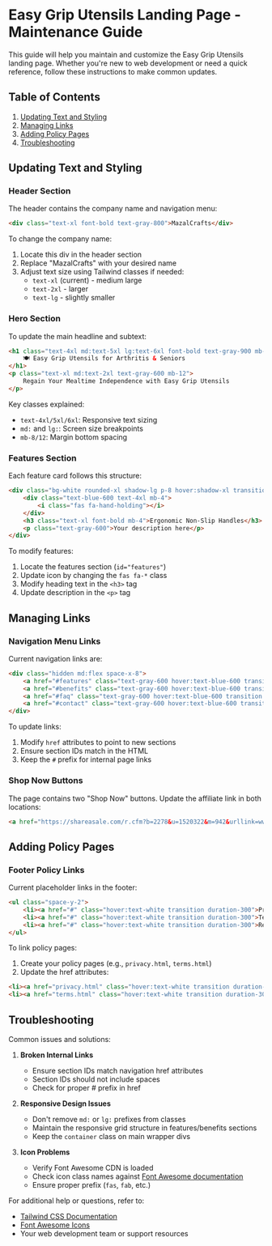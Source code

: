 # Easy Grip Utensils Landing Page - Maintenance Guide

This guide will help you maintain and customize the Easy Grip Utensils landing page. Whether you're new to web development or need a quick reference, follow these instructions to make common updates.

## Table of Contents
1. [Updating Text and Styling](#updating-text-and-styling)
2. [Managing Links](#managing-links)
3. [Adding Policy Pages](#adding-policy-pages)
4. [Troubleshooting](#troubleshooting)

## Updating Text and Styling

### Header Section
The header contains the company name and navigation menu:

```html
<div class="text-xl font-bold text-gray-800">MazalCrafts</div>
```
To change the company name:
1. Locate this div in the header section
2. Replace "MazalCrafts" with your desired name
3. Adjust text size using Tailwind classes if needed:
   - `text-xl` (current) - medium large
   - `text-2xl` - larger
   - `text-lg` - slightly smaller

### Hero Section
To update the main headline and subtext:

```html
<h1 class="text-4xl md:text-5xl lg:text-6xl font-bold text-gray-900 mb-8">
    🍽 Easy Grip Utensils for Arthritis & Seniors
</h1>
<p class="text-xl md:text-2xl text-gray-600 mb-12">
    Regain Your Mealtime Independence with Easy Grip Utensils
</p>
```

Key classes explained:
- `text-4xl/5xl/6xl`: Responsive text sizing
- `md:` and `lg:`: Screen size breakpoints
- `mb-8/12`: Margin bottom spacing

### Features Section
Each feature card follows this structure:

```html
<div class="bg-white rounded-xl shadow-lg p-8 hover:shadow-xl transition duration-300">
    <div class="text-blue-600 text-4xl mb-4">
        <i class="fas fa-hand-holding"></i>
    </div>
    <h3 class="text-xl font-bold mb-4">Ergonomic Non-Slip Handles</h3>
    <p class="text-gray-600">Your description here</p>
</div>
```

To modify features:
1. Locate the features section (`id="features"`)
2. Update icon by changing the `fas fa-*` class
3. Modify heading text in the `<h3>` tag
4. Update description in the `<p>` tag

## Managing Links

### Navigation Menu Links
Current navigation links are:

```html
<div class="hidden md:flex space-x-8">
    <a href="#features" class="text-gray-600 hover:text-blue-600 transition duration-300">Features</a>
    <a href="#benefits" class="text-gray-600 hover:text-blue-600 transition duration-300">Benefits</a>
    <a href="#faq" class="text-gray-600 hover:text-blue-600 transition duration-300">FAQ</a>
    <a href="#contact" class="text-gray-600 hover:text-blue-600 transition duration-300">Contact</a>
</div>
```

To update links:
1. Modify `href` attributes to point to new sections
2. Ensure section IDs match in the HTML
3. Keep the `#` prefix for internal page links

### Shop Now Buttons
The page contains two "Shop Now" buttons. Update the affiliate link in both locations:

```html
<a href="https://shareasale.com/r.cfm?b=2278&u=1520322&m=942&urllink=www%2Earthritissupplies%2Ecom%2Feating%2Dutensils%2Ehtml%3Fsrsltid%3DAfmBOoqgEpN3X94ErTandD58D1WsW2PV4r54O3S1d3jbzErUOx2EBWeH&afftrack=" class="inline-block bg-blue-600 text-white px-8 py-4 rounded-lg text-lg font-semibold hover:bg-blue-700 transform hover:scale-105 transition duration-300">Shop Now</a>
```

## Adding Policy Pages

### Footer Policy Links
Current placeholder links in the footer:

```html
<ul class="space-y-2">
    <li><a href="#" class="hover:text-white transition duration-300">Privacy Policy</a></li>
    <li><a href="#" class="hover:text-white transition duration-300">Terms of Service</a></li>
    <li><a href="#" class="hover:text-white transition duration-300">Returns Policy</a></li>
</ul>
```

To link policy pages:
1. Create your policy pages (e.g., `privacy.html`, `terms.html`)
2. Update the href attributes:
```html
<li><a href="privacy.html" class="hover:text-white transition duration-300">Privacy Policy</a></li>
<li><a href="terms.html" class="hover:text-white transition duration-300">Terms of Service</a></li>
```

## Troubleshooting

Common issues and solutions:

1. **Broken Internal Links**
   - Ensure section IDs match navigation href attributes
   - Section IDs should not include spaces
   - Check for proper # prefix in href

2. **Responsive Design Issues**
   - Don't remove `md:` or `lg:` prefixes from classes
   - Maintain the responsive grid structure in features/benefits sections
   - Keep the `container` class on main wrapper divs

3. **Icon Problems**
   - Verify Font Awesome CDN is loaded
   - Check icon class names against [Font Awesome documentation](https://fontawesome.com/icons)
   - Ensure proper prefix (`fas`, `fab`, etc.)

For additional help or questions, refer to:
- [Tailwind CSS Documentation](https://tailwindcss.com/docs)
- [Font Awesome Icons](https://fontawesome.com/icons)
- Your web development team or support resources